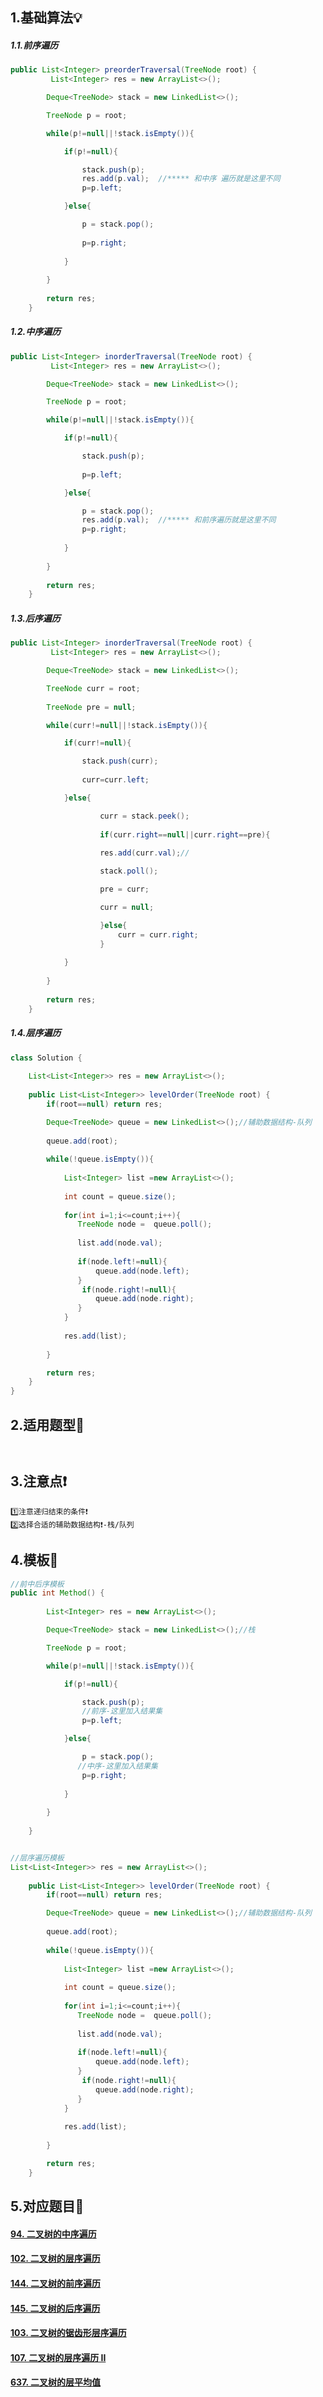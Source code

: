 ## 	1.基础算法💡

##### 		1.1.前序遍历	

```JAVA
public List<Integer> preorderTraversal(TreeNode root) {
         List<Integer> res = new ArrayList<>();

        Deque<TreeNode> stack = new LinkedList<>();

        TreeNode p = root;

        while(p!=null||!stack.isEmpty()){

            if(p!=null){

                stack.push(p);
                res.add(p.val);  //***** 和中序 遍历就是这里不同
                p=p.left;

            }else{

                p = stack.pop();
               
                p=p.right;
                
            }
            
        }
        
        return res;
    }
```

##### 		1.2.中序遍历	

```JAVA
public List<Integer> inorderTraversal(TreeNode root) {
         List<Integer> res = new ArrayList<>();

        Deque<TreeNode> stack = new LinkedList<>();

        TreeNode p = root;

        while(p!=null||!stack.isEmpty()){

            if(p!=null){

                stack.push(p);
               
                p=p.left;

            }else{

                p = stack.pop();
                res.add(p.val);  //***** 和前序遍历就是这里不同
                p=p.right;
                
            }
            
        }
        
        return res;
    }
```

##### 		1.3.后序遍历 	

```JAVA
public List<Integer> inorderTraversal(TreeNode root) {
         List<Integer> res = new ArrayList<>();

        Deque<TreeNode> stack = new LinkedList<>();

        TreeNode curr = root;
    
  	    TreeNode pre = null;

        while(curr!=null||!stack.isEmpty()){

            if(curr!=null){

                stack.push(curr);
               
                curr=curr.left;

            }else{

                	curr = stack.peek();
                
                	if(curr.right==null||curr.right==pre){
                    
                    res.add(curr.val);//

                    stack.poll();

                    pre = curr;

                    curr = null;

                	}else{
                   		curr = curr.right;  
                	}
                
            }
            
        }
        
        return res;
    }


```

##### 		1.4.层序遍历

```java
class Solution {
    
    List<List<Integer>> res = new ArrayList<>();
    
    public List<List<Integer>> levelOrder(TreeNode root) {
        if(root==null) return res;

        Deque<TreeNode> queue = new LinkedList<>();//辅助数据结构-队列
        
        queue.add(root);
        
        while(!queue.isEmpty()){
            
            List<Integer> list =new ArrayList<>();
            
            int count = queue.size();
            
            for(int i=1;i<=count;i++){
               TreeNode node =  queue.poll();
                
               list.add(node.val);
                
               if(node.left!=null){
                   queue.add(node.left);
               }
                if(node.right!=null){
                   queue.add(node.right);
               }
            }
            
            res.add(list);
            
        }

        return res;
    }
}
```

## 2.适用题型🎯

```
  
```

## 	3.注意点❗

```
1️⃣注意递归结束的条件❗
2️⃣选择合适的辅助数据结构❗-栈/队列
```

## 	4.模板🔑

```java
//前中后序模板
public int Method() {
    
        List<Integer> res = new ArrayList<>();

        Deque<TreeNode> stack = new LinkedList<>();//栈

        TreeNode p = root;

        while(p!=null||!stack.isEmpty()){

            if(p!=null){

                stack.push(p);
                //前序-这里加入结果集
                p=p.left;

            }else{

                p = stack.pop();
               //中序-这里加入结果集
                p=p.right;
                
            }
            
        }
    
    }


//层序遍历模板
List<List<Integer>> res = new ArrayList<>();
    
    public List<List<Integer>> levelOrder(TreeNode root) {
        if(root==null) return res;

        Deque<TreeNode> queue = new LinkedList<>();//辅助数据结构-队列
        
        queue.add(root);
        
        while(!queue.isEmpty()){
            
            List<Integer> list =new ArrayList<>();
            
            int count = queue.size();
            
            for(int i=1;i<=count;i++){
               TreeNode node =  queue.poll();
                
               list.add(node.val);
                
               if(node.left!=null){
                   queue.add(node.left);
               }
                if(node.right!=null){
                   queue.add(node.right);
               }
            }
            
            res.add(list);
            
        }

        return res;
    }
```

## 5.对应题目📝

#### [	94. 二叉树的中序遍历](https://leetcode-cn.com/problems/binary-tree-inorder-traversal/)

#### [	102. 二叉树的层序遍历](https://leetcode-cn.com/problems/binary-tree-level-order-traversal/)

#### 	[	144. 二叉树的前序遍历](https://leetcode-cn.com/problems/binary-tree-preorder-traversal/)

#### 	[	145. 二叉树的后序遍历](https://leetcode-cn.com/problems/binary-tree-postorder-traversal/)

#### 		[103. 二叉树的锯齿形层序遍历](https://leetcode-cn.com/problems/binary-tree-zigzag-level-order-traversal/)

#### 	[	107. 二叉树的层序遍历 II](https://leetcode-cn.com/problems/binary-tree-level-order-traversal-ii/)

#### [	637. 二叉树的层平均值](https://leetcode-cn.com/problems/average-of-levels-in-binary-tree/)

